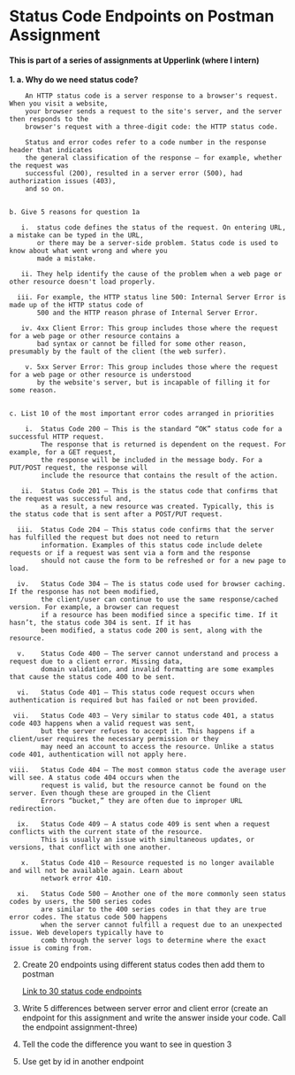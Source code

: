 # Status Code Endpoints on Postman Assignment <br>

#### This is part of a series of assignments at Upperlink (where I intern)

**1. a. Why do we need status code?**

        An HTTP status code is a server response to a browser's request. When you visit a website, 
        your browser sends a request to the site's server, and the server then responds to the 
        browser's request with a three-digit code: the HTTP status code.

        Status and error codes refer to a code number in the response header that indicates 
        the general classification of the response — for example, whether the request was 
        successful (200), resulted in a server error (500), had authorization issues (403), 
        and so on.  
        
        
    b. Give 5 reasons for question 1a
    
       i.  status code defines the status of the request. On entering URL, a mistake can be typed in the URL,
           or there may be a server-side problem. Status code is used to know about what went wrong and where you
           made a mistake.    
           
       ii. They help identify the cause of the problem when a web page or other resource doesn't load properly.
       
      iii. For example, the HTTP status line 500: Internal Server Error is made up of the HTTP status code of 
           500 and the HTTP reason phrase of Internal Server Error.
           
       iv. 4xx Client Error: This group includes those where the request for a web page or other resource contains a
           bad syntax or cannot be filled for some other reason, presumably by the fault of the client (the web surfer).
           
        v. 5xx Server Error: This group includes those where the request for a web page or other resource is understood
           by the website's server, but is incapable of filling it for some reason.
           
           
    c. List 10 of the most important error codes arranged in priorities
           
        i.  Status Code 200 – This is the standard “OK” status code for a successful HTTP request. 
            The response that is returned is dependent on the request. For example, for a GET request, 
            the response will be included in the message body. For a PUT/POST request, the response will 
            include the resource that contains the result of the action.
            
       ii.  Status Code 201 – This is the status code that confirms that the request was successful and, 
            as a result, a new resource was created. Typically, this is the status code that is sent after a POST/PUT request.
            
      iii.  Status Code 204 – This status code confirms that the server has fulfilled the request but does not need to return 
            information. Examples of this status code include delete requests or if a request was sent via a form and the response
            should not cause the form to be refreshed or for a new page to load.
            
      iv.   Status Code 304 – The is status code used for browser caching. If the response has not been modified, 
            the client/user can continue to use the same response/cached version. For example, a browser can request 
            if a resource has been modified since a specific time. If it hasn’t, the status code 304 is sent. If it has
            been modified, a status code 200 is sent, along with the resource.
            
      v.    Status Code 400 – The server cannot understand and process a request due to a client error. Missing data, 
            domain validation, and invalid formatting are some examples that cause the status code 400 to be sent.
            
      vi.   Status Code 401 – This status code request occurs when authentication is required but has failed or not been provided.
      
     vii.   Status Code 403 – Very similar to status code 401, a status code 403 happens when a valid request was sent, 
            but the server refuses to accept it. This happens if a client/user requires the necessary permission or they 
            may need an account to access the resource. Unlike a status code 401, authentication will not apply here.
            
    viii.   Status Code 404 – The most common status code the average user will see. A status code 404 occurs when the
            request is valid, but the resource cannot be found on the server. Even though these are grouped in the Client
            Errors “bucket,” they are often due to improper URL redirection.
            
      ix.   Status Code 409 – A status code 409 is sent when a request conflicts with the current state of the resource. 
            This is usually an issue with simultaneous updates, or versions, that conflict with one another.
            
       x.   Status Code 410 – Resource requested is no longer available and will not be available again. Learn about 
            network error 410.
            
      xi.   Status Code 500 – Another one of the more commonly seen status codes by users, the 500 series codes 
            are similar to the 400 series codes in that they are true error codes. The status code 500 happens 
            when the server cannot fulfill a request due to an unexpected issue. Web developers typically have to 
            comb through the server logs to determine where the exact issue is coming from.
       
       
       
  2.  Create 20 endpoints using different status codes then add them to postman

        [Link to 30 status code endpoints](./index.js)
  
  
  3.  Write 5 differences between server error and client error (create an endpoint for this assignment and write
      the answer inside your code. Call the endpoint assignment-three)


  4.  Tell the code the difference you want to see in question 3
  
  5.  Use get by id in another endpoint
  
  
